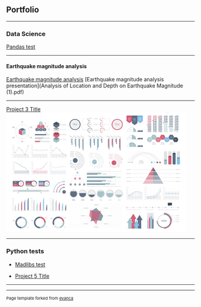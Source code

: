 ## Portfolio

---

### Data Science 

[Pandas test](/pandas.md)

---
#### Earthquake magnitude analysis

[Earthquake magnitude analysis]()
[Earthquake magnitude analysis presentation](Analysis of Location and Depth on Earthquake Magnitude (1).pdf)


---
[Project 3 Title](http://example.com/)
<img src="images/dummy_thumbnail.jpg?raw=true"/>

---

### Python tests

- [Madlibs test](/madlibs.md)

- [Project 5 Title](http://example.com/)

---




---
<p style="font-size:11px">Page template forked from <a href="https://github.com/evanca/quick-portfolio">evanca</a></p>
<!-- Remove above link if you don't want to attibute -->
